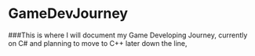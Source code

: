 # GameDevJourney

###This is where I will document my Game Developing Journey, currently on C# and planning to move to C++ later down the line, 
